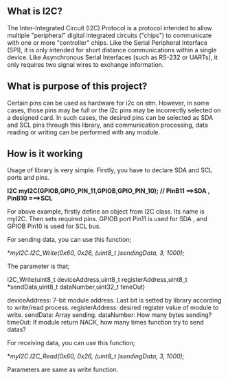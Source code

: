 ## What is I2C? 
The Inter-Integrated Circuit (I2C) Protocol is a protocol intended to allow multiple "peripheral" digital integrated circuits ("chips") to communicate with one or more "controller" chips. Like the Serial Peripheral Interface (SPI), it is only intended for short distance communications within a single device. Like Asynchronous Serial Interfaces (such as RS-232 or UARTs), it only requires two signal wires to exchange information.

## What is purpose of this project?
Certain pins can be used as hardware for i2c on stm. However, in some cases, those pins may be full or the i2c pins may be incorrectly selected on a designed card. In such cases, the desired pins can be selected as SDA and SCL pins through this library, and communication processing, data reading or writing can be performed with any module.

## How is it working

Usage of library is very simple. Firstly, you have to declare SDA and SCL ports and pins.

**I2C myI2C(GPIOB,GPIO_PIN_11,GPIOB,GPIO_PIN_10);   // PinB11 ==>SDA , PinB10 ===>SCL**

For above example, firstly define an object from I2C class. Its name is myI2C. Then sets required pins. GPIOB port Pin11 is used for SDA , and GPIOB Pin10 is used for SCL bus.

For sending data, you can use this function;

**myI2C.I2C_Write(0x60, 0x26, (uint8_t *)sendingData, 3, 1000);**

The parameter is that;

I2C_Write(uint8_t deviceAddress,uint8_t registerAddress,uint8_t *sendData,uint8_t dataNumber,uint32_t timeOut)

deviceAddress: 7-bit module address. Last bit is setted by library according to write/read process.
registerAddress: desired register value of module to write.
sendData:  Array sending.
dataNumber: How many bytes sending?
timeOut: If module return NACK, how many times function try to send datas?

For receiving data, you can use this function;

**myI2C.I2C_Read(0x60, 0x26, (uint8_t *)sendingData, 3, 1000);**

Parameters are same as write function.



